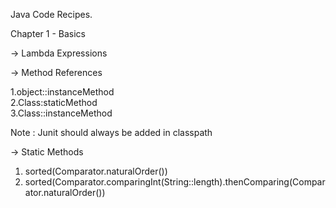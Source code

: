 Java Code Recipes.

Chapter 1 - Basics

   -> Lambda Expressions
 
   -> Method References 
   
   1.object::instanceMethod   
   2.Class:staticMethod  
   3.Class::instanceMethod
 
 Note : Junit should always be added in classpath 
 
   -> Static Methods
   1. sorted(Comparator.naturalOrder()) 
   2. sorted(Comparator.comparingInt(String::length).thenComparing(Comparator.naturalOrder())
 
 